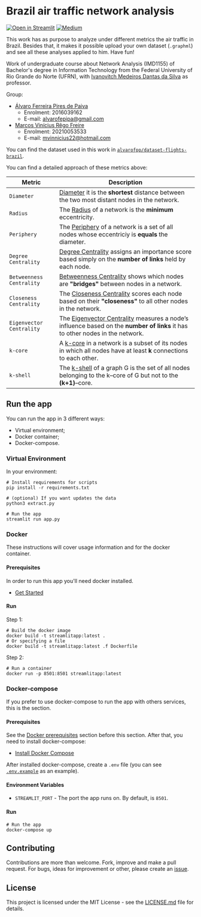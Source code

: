 # Brazil air traffic network analysis
[![Open in Streamlit](https://img.shields.io/badge/-Streamlit-262730?style=for-the-badge&labelColor=000000&logo=Streamlit&logoColor=white)](https://share.streamlit.io/alvarofpp/ufrn-imd1155-brazil-air-traffic-network-analysis/main/app.py)
[![Medium](https://img.shields.io/badge/-Medium-03a57a?style=for-the-badge&labelColor=000000&logo=Medium&logoColor=white)](https://medium.com/@mvinnicius22/air-traffic-network-analysis-976ad48f048c)

This work has as purpose to analyze under different metrics the air traffic in Brazil. Besides that, it makes it possible upload your own dataset (`.graphml`) and see all these analyses applied to him. Have fun!

Work of undergraduate course about Network Analysis (IMD1155) of Bachelor's degree in Information Technology from the Federal University of Rio Grande do Norte (UFRN), with [Ivanovitch Medeiros Dantas da Silva](https://github.com/ivanovitchm) as professor.

Group:
- [Álvaro Ferreira Pires de Paiva](https://github.com/alvarofpp)
  - Enrolment: 2016039162
  - E-mail: alvarofepipa@gmail.com
- [Marcos Vinícius Rêgo Freire](https://github.com/mvinnicius22)
  - Enrolment: 20210053533
  - E-mail: mvinnicius22@hotmail.com

You can find the dataset used in this work in [`alvarofpp/dataset-flights-brazil`](https://github.com/alvarofpp/dataset-flights-brazil).

You can find a detailed approach of these metrics above:

| Metric | Description |
| --- | --- |
| `Diameter` | [Diameter](https://colab.research.google.com/github/ivanovitchm/network_analysis/blob/main/week_06/Hubs.ipynb#scrollTo=5yquhZpJ1DaF&line=2&uniqifier=1) it is the **shortest** distance between the two most distant nodes in the network. |
| `Radius` | The [Radius](https://colab.research.google.com/github/ivanovitchm/network_analysis/blob/main/week_06/Hubs.ipynb#scrollTo=eRnXKxUU2UUw&line=1&uniqifier=1) of a network is the **minimum** eccentricity. |
| `Periphery` | The [Periphery](https://colab.research.google.com/github/ivanovitchm/network_analysis/blob/main/week_06/Hubs.ipynb#scrollTo=aaV5juQB4kCW&line=1&uniqifier=1) of a network is a set of all nodes whose eccentriciy is **equals** the diameter. |
| `Degree Centrality` | [Degree Centrality](https://colab.research.google.com/github/ivanovitchm/network_analysis/blob/main/week_06/Hubs.ipynb#scrollTo=GfPALZ3QUtlP&line=3&uniqifier=1) assigns an importance score based simply on the **number of links** held by each node. |
| `Betweenness Centrality` | [Betweenness Centrality](https://colab.research.google.com/github/ivanovitchm/network_analysis/blob/main/week_06/Hubs.ipynb#scrollTo=vqlupG50r8Yf) shows which nodes are **"bridges"** between nodes in a network. |
| `Closeness Centrality` | The [Closeness Centrality](https://colab.research.google.com/github/ivanovitchm/network_analysis/blob/main/week_06/Hubs.ipynb#scrollTo=zXVhKitENj3D) scores each node based on their **"closeness"** to all other nodes in the network. |
| `Eigenvector Centrality` | The [Eigenvector Centrality](https://colab.research.google.com/github/ivanovitchm/network_analysis/blob/main/week_06/Hubs.ipynb#scrollTo=ix_GsVjVc_d4) measures a node’s influence based on the **number of links** it has to other nodes in the network. |
| `k-core` | A [k-core](https://colab.research.google.com/github/ivanovitchm/network_analysis/blob/main/week_06/Hubs.ipynb#scrollTo=vqlupG50r8Yf) in a network is a subset of its nodes in which all nodes have at least **k** connections to each other. |
| `k-shell` | The [k-shell](https://colab.research.google.com/github/ivanovitchm/network_analysis/blob/main/week_06/Hubs.ipynb#scrollTo=PgYUzep5KqrU&line=5&uniqifier=1) of a graph G is the set of all nodes belonging to the k–core of G but not to the **(k+1)**–core. |


## Run the app

You can run the app in 3 different ways:

- Virtual environment;
- Docker container;
- Docker-compose.

### Virtual Environment

In your environment:

```shell
# Install requirements for scripts
pip install -r requirements.txt

# (optional) If you want updates the data
python3 extract.py

# Run the app
streamlit run app.py
```

### Docker

These instructions will cover usage information and for the docker container.

#### Prerequisites

In order to run this app you'll need docker installed.

- [Get Started](https://docs.docker.com/get-started/)

#### Run

Step 1:
```shell
# Build the docker image
docker build -t streamlitapp:latest .
# Or specifying a file
docker build -t streamlitapp:latest .f Dockerfile
```

Step 2:
```shell
# Run a container
docker run -p 8501:8501 streamlitapp:latest
```

### Docker-compose

If you prefer to use docker-compose to run the app with others services, this is the section.

#### Prerequisites

See the [Docker prerequisites](#prerequisites) section before this section. After that, you need to install docker-compose:

- [Install Docker Compose](https://docs.docker.com/compose/install/)

After installed docker-compose, create a `.env` file (you can see [`.env.example`](.env.example) as an example).

#### Environment Variables

- `STREAMLIT_PORT` - The port the app runs on. By default, is `8501`.

#### Run

```shell
# Run the app
docker-compose up
```

## Contributing
Contributions are more than welcome. Fork, improve and make a pull request. For bugs, ideas for improvement or other, please create an [issue](https://github.com/alvarofpp/ufrn-imd1155-brazil-air-traffic-network-analysis/issues).

## License
This project is licensed under the MIT License - see the [LICENSE.md](LICENSE.md) file for details.
